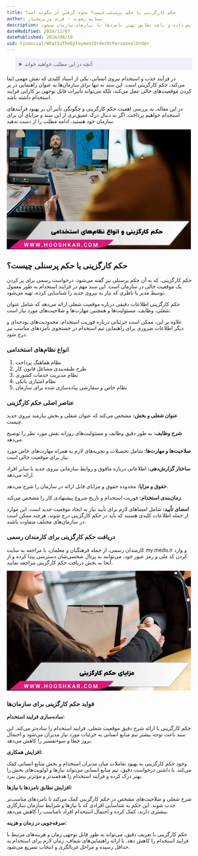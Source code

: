 ```yaml
---
title: حکم کارگزینی یا حکم پرسنلی چیست؟ نحوه گرفتن آن چگونه است؟
author: سمانه رشوند - فربد وزیرمختار
description: حکم کارگزینی، سند کلیدی در استخدام، شامل جزئیات شغلی و الزامات آن است. این سند فرآیند استخدام را بهبود بخشیده، همکاری را افزایش داده و باعث تطابق بهتر نامزدها با نیازهای سازمان می‌شود.
dateModified: 2024/11/07
datePublished: 2024/08/19
uid: Financial/WhatIsTheEploymentOrderOrPersonnelOrder
---
```


<blockquote style="background-color:#eeeefc; padding:0.5rem">

<details>
  <summary>آنچه در این مطلب خواهید خواند:</summary>
  <ul>
    <li>حکم کارگزینی یا حکم پرسنلی چیست؟</li>
    <li>انواع نظام‌های استخدامی</li>
    <li>عناصر اصلی حکم کارگزینی</li>
    <li>دریافت حکم کارگزینی برای کارمندان رسمی</li>
    <li>فواید حکم کارگزینی برای سازمان‌ها</li>
  </ul>
</details>
</blockquote>

در فرآیند جذب و استخدام نیروی انسانی، یکی از اسناد کلیدی که نقش مهمی ایفا می‌کند، حکم کارگزینی است. این سند نه تنها برای سازمان‌ها به عنوان راهنمایی در پر کردن موقعیت‌های خالی عمل می‌کند، بلکه می‌تواند تأثیرات قابل توجهی بر کارایی فرایند استخدام داشته باشد. 

در این مقاله، به بررسی اهمیت حکم کارگزینی و چگونگی تأثیر آن بر بهبود فرآیندهای استخدام خواهیم پرداخت. اگر به دنبال درک عمیق‌تری از این سند و مزایای آن برای سازمان خود هستید، ادامه مطلب را از دست ندهید.

![حکم کارگزینی یا حکم پرسنلی چیست؟](./Images/RecruitmentOrder.webp)

## حکم کارگزینی یا حکم پرسنلی چیست؟

حکم کارگزینی، که به آن حکم پرسنلی نیز گفته می‌شود، درخواست رسمی برای پر کردن یک موقعیت خالی در سازمان است. این سند مهم در فرایند استخدام به طور معمول توسط مدیر یا ناظری که نیاز به نیروی جدید را شناسایی کرده، تهیه می‌شود. 

حکم کارگزینی اطلاعات دقیقی درباره موقعیت شغلی ارائه می‌دهد که شامل عنوان شغلی، وظایف، مسئولیت‌ها و همچنین مهارت‌ها و صلاحیت‌های مورد نیاز است.

علاوه بر این، ممکن است جزئیاتی درباره فوریت استخدام، محدودیت‌های بودجه‌ای و دیگر اطلاعات ضروری برای راهنمایی تیم استخدام در جستجوی نامزدهای مناسب نیز درج شود.

### انواع نظام‌های استخدامی 

1.	نظام هماهنگ پرداخت
2.	طرح طبقه‌بندی مشاغل قانون کار
3.	نظام مدیریت خدمات کشوری
4.	نظام امتیازی بانکی
5.	نظام خاص و سفارشی پیاده‌سازی شده برای سازمان

### عناصر اصلی حکم کارگزینی

**عنوان شغلی و بخش:** مشخص می‌کند که عنوان شغلی و بخش نیازمند نیروی جدید چیست.

**شرح وظایف:** به طور دقیق وظایف و مسئولیت‌های روزانه نقش مورد نظر را توضیح می‌دهد.

**صلاحیت‌ها و مهارت‌ها:** شامل تحصیلات و تجربه‌های لازم به همراه مهارت‌های خاص مورد نیاز برای موقعیت خالی است.

**ساختار گزارش‌دهی:** اطلاعاتی درباره مافوق و روابط سازمانی نیروی جدید با سایر افراد ارائه می‌دهد.

**حقوق و مزایا:** محدوده حقوق و مزایای قابل ارائه در سازمان را شرح می‌دهد.

**زمان‌بندی استخدام:** فوریت استخدام و تاریخ شروع پیشنهادی کار را مشخص می‌کند.

**امضای تأیید:** شامل امضاهای لازم برای تأیید نیاز به ایجاد موقعیت جدید است.
این موارد از جمله اطلاعات کلیدی هستند که باید در حکم کارگزینی درج شوند، هرچند ممکن است در سازمان‌های مختلف متفاوت باشند.

### دریافت حکم کارگزینی برای کارمندان رسمی

کارمندان رسمی، از جمله فرهنگیان و معلمان، با مراجعه به سایت my.medu.ir و وارد کردن کد ملی و رمز عبور خود، می‌توانند به پرتال شخصی‌شان دسترسی پیدا کرده و از آنجا به بخش دریافت حکم کارگزینی مراجعه نمایند.

![مزایای حکم کارگزینی](./Images/BenefitsOfRecruitmentOrder.webp)

### فواید حکم کارگزینی برای سازمان‌ها

**ساده‌سازی فرایند استخدام:**  

حکم کارگزینی با ارائه شرح دقیق موقعیت شغلی، فرایند استخدام را ساده‌تر می‌کند. این سند باعث توجه بیشتر تیم منابع انسانی به جزئیات مورد نیاز مدیران می‌شود و احتمال بروز خطا و سوءتفسیر را کاهش می‌دهد.

**افزایش همکاری:**  

وجود حکم کارگزینی به بهبود تعاملات میان مدیران استخدام و بخش منابع انسانی کمک می‌کند. با داشتن درخواست دقیق، تیم منابع انسانی می‌تواند نیازها و اولویت‌های بخش را بهتر درک کرده و فرآیند استخدام را هدفمندتر و مؤثرتر پیش ببرد.

**افزایش تطابق نامزدها با نیازها:**  

شرح شغلی و صلاحیت‌های مشخص در حکم کارگزینی کمک می‌کند تا نامزدهای مناسب‌تر جذب شوند. این حکم به شناسایی افرادی که با نیازها و شرایط سازمان سازگاری بیشتری دارند، کمک کرده و احتمال استخدام افراد نامناسب را کاهش می‌دهد.

**صرفه‌جویی در زمان و هزینه:**  

حکم کارگزینی با تعریف دقیق، می‌تواند به طور قابل توجهی زمان و هزینه‌های مرتبط با فرایند استخدام را کاهش دهد. با ارائه راهنمایی‌های شفاف، زمان لازم برای استخدام به حداقل رسیده و مراحل غربالگری و انتخاب تسریع می‌شود.
